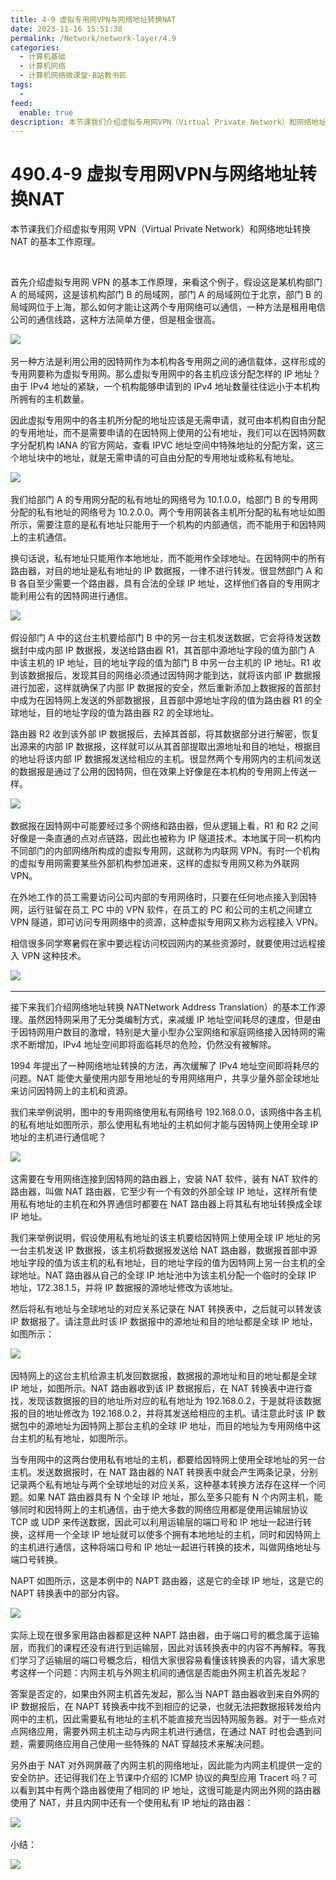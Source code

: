 ```yaml
---
title: 4-9 虚拟专用网VPN与网络地址转换NAT
date: 2023-11-16 15:51:38
permalink: /Network/network-layer/4.9
categories:
  - 计算机基础
  - 计算机网络
  - 计算机网络微课堂-B站教书匠
tags:
  - 
feed:
  enable: true
description: 本节课我们介绍虚拟专用网VPN（Virtual Private Network）和网络地址转换NAT的基本工作原理。
---
```



# 490.4-9 虚拟专用网VPN与网络地址转换NAT

本节课我们介绍虚拟专用网 VPN（Virtual Private Network）和网络地址转换 NAT 的基本工作原理。

‍<!-- more -->


首先介绍虚拟专用网 VPN 的基本工作原理，来看这个例子，假设这是某机构部门 A 的局域网，这是该机构部门 B 的局域网，部门 A 的局域网位于北京，部门 B 的局域网位于上海，那么如何才能让这两个专用网络可以通信，一种方法是租用电信公司的通信线路，这种方法简单方便，但是租金很高。

​![](https://image.peterjxl.com/blog/image-20211218215704-0mmlrg2.png)​

另一种方法是利用公用的因特网作为本机构各专用网之间的通信载体，这样形成的专用网要称为虚拟专用网。那么虚拟专用网中的各主机应该分配怎样的 IP 地址？由于 IPv4 地址的紧缺，一个机构能够申请到的 IPv4 地址数量往往远小于本机构所拥有的主机数量。

因此虚拟专用网中的各主机所分配的地址应该是无需申请，就可由本机构自由分配的专用地址，而不是需要申请的在因特网上使用的公有地址，我们可以在因特网数字分配机构 IANA 的官方网站，查看 IPVC 地址空间中特殊地址的分配方案，这三个地址块中的地址，就是无需申请的可自由分配的专用地址或称私有地址。

​![](https://image.peterjxl.com/blog/image-20211218222131-ai6nm1z.png)​

我们给部门 A 的专用网分配的私有地址的网络号为 10.1.0.0，给部门 B 的专用网分配的私有地址的网络号为 10.2.0.0。两个专用网装各主机所分配的私有地址如图所示，需要注意的是私有地址只能用于一个机构的内部通信，而不能用于和因特网上的主机通信。

换句话说，私有地址只能用作本地地址，而不能用作全球地址。在因特网中的所有路由器，对目的地址是私有地址的 IP 数据报，一律不进行转发。很显然部门 A 和 B 各自至少需要一个路由器，具有合法的全球 IP 地址，这样他们各自的专用网才能利用公有的因特网进行通信。

​![](https://image.peterjxl.com/blog/image-20211218222508-wjjkm47.png)​

假设部门 A 中的这台主机要给部门 B 中的另一台主机发送数据，它会将待发送数据封中成内部 IP 数据报，发送给路由器 R1，其首部中源地址字段的值为部门 A 中该主机的 IP 地址，目的地址字段的值为部门 B 中另一台主机的 IP 地址。R1 收到该数据报后，发现其目的网络必须通过因特网才能到达，就将该内部 IP 数据报进行加密，这样就确保了内部 IP 数据报的安全，然后重新添加上数据报的首部封中成为在因特网上发送的外部数据报，且首部中源地址字段的值为路由器 R1 的全球地址，目的地址字段的值为路由器 R2 的全球地址。

路由器 R2 收到该外部 IP 数据报后，去掉其首部，将其数据部分进行解密，恢复出源来的内部 IP 数据报，这样就可以从其首部提取出源地址和目的地址，根据目的地址将该内部 IP 数据报发送给相应的主机。很显然两个专用网内的主机间发送的数据报是通过了公用的因特网，但在效果上好像是在本机构的专用网上传送一样。

​![](https://image.peterjxl.com/blog/image-20211218222700-su6gfi4.png)​

数据报在因特网中可能要经过多个网络和路由器，但从逻辑上看，R1 和 R2 之间好像是一条直通的点对点链路，因此也被称为 IP 隧道技术。本地属于同一机构内不同部门的内部网络所构成的虚拟专用网，这就称为内联网 VPN。有时一个机构的虚拟专用网需要某些外部机构参加进来，这样的虚拟专用网又称为外联网 VPN。

在外地工作的员工需要访问公司内部的专用网络时，只要在任何地点接入到因特网，运行驻留在员工 PC 中的 VPN 软件，在员工的 PC 和公司的主机之间建立 VPN 隧道，即可访问专用网络中的资源，这种虚拟专用网又称为远程接入 VPN。

相信很多同学寒暑假在家中要远程访问校园网内的某些资源时，就要使用过远程接入 VPN 这种技术。

​![](https://image.peterjxl.com/blog/image-20211218222738-jqa4qrn.png)​

---

接下来我们介绍网络地址转换 NATNetwork Address Translation）的基本工作源理。虽然因特网采用了无分类编制方式，来减缓 IP 地址空间耗尽的速度，但是由于因特网用户数目的激增，特别是大量小型办公室网络和家庭网络接入因特网的需求不断增加，IPv4 地址空间即将面临耗尽的危险，仍然没有被解除。

1994 年提出了一种网络地址转换的方法，再次缓解了 IPv4 地址空间即将耗尽的问题。NAT 能使大量使用内部专用地址的专用网络用户，共享少量外部全球地址来访问因特网上的主机和资源。

我们来举例说明，图中的专用网络使用私有网络号 192.168.0.0，该网络中各主机的私有地址如图所示，那么使用私有地址的主机如何才能与因特网上使用全球 IP 地址的主机进行通信呢？

​![](https://image.peterjxl.com/blog/image-20211218222954-0ktz5el.png)​

这需要在专用网络连接到因特网的路由器上，安装 NAT 软件，装有 NAT 软件的路由器，叫做 NAT 路由器，它至少有一个有效的外部全球 IP 地址，这样所有使用私有地址的主机在和外界通信时都要在 NAT 路由器上将其私有地址转换成全球 IP 地址。

我们来举例说明，假设使用私有地址的该主机要给因特网上使用全球 IP 地址的另一台主机发送 IP 数据报，该主机将数据报发送给 NAT 路由器，数据报首部中源地址字段的值为该主机的私有地址，目的地址字段的值为因特网上另一台主机的全球地址。NAT 路由器从自己的全球 IP 地址池中为该主机分配一个临时的全球 IP 地址，172.38.1.5，并将 IP 数据报的源地址修改为该地址。

然后将私有地址与全球地址的对应关系记录在 NAT 转换表中，之后就可以转发该 IP 数据报了。请注意此时该 IP 数据报中的源地址和目的地址都是全球 IP 地址，如图所示：

​![](https://image.peterjxl.com/blog/image-20211218223141-7oys7d2.png)​

因特网上的这台主机给源主机发回数据报，数据报的源地址和目的地址都是全球 IP 地址，如图所示。NAT 路由器收到该 IP 数据报后，在 NAT 转换表中进行查找，发现该数据报的目的地址所对应的私有地址为 192.168.0.2，于是就将该数据报的目的地址修改为 192.168.0.2，并将其发送给相应的主机。请注意此时该 IP 数据包中的源地址为因特网上那台主机的全球 IP 地址，而目的地址为专用网络中这台主机的私有地址，如图所示。

当专用网中的这两台使用私有地址的主机，都要给因特网上使用全球地址的另一台主机。发送数据报时，在 NAT 路由器的 NAT 转换表中就会产生两条记录，分别记录两个私有地址与两个全球地址的对应关系，这种基本转换方法存在这样一个问题。如果 NAT 路由器具有 N 个全球 IP 地址，那么至多只能有 N 个内网主机，能够同时和因特网上的主机通信，由于绝大多数的网络应用都是使用运输层协议 TCP 或 UDP 来传送数据，因此可以利用运输层的端口号和 IP 地址一起进行转换，这样用一个全球 IP 地址就可以使多个拥有本地地址的主机，同时和因特网上的主机进行通信，这种将端口号和 IP 地址一起进行转换的技术，叫做网络地址与端口号转换。

NAPT 如图所示，这是本例中的 NAPT 路由器，这是它的全球 IP 地址，这是它的 NAPT 转换表中的部分内容。

​![](https://image.peterjxl.com/blog/image-20211218223405-61jcij4.png)​

实际上现在很多家用路由器都是这种 NAPT 路由器，由于端口号的概念属于运输层，而我们的课程还没有进行到运输层，因此对该转换表中的内容不再解释。等我们学习了运输层的端口号概念后，相信大家很容易看懂该转换表的内容，请大家思考这样一个问题：内网主机与外网主机间的通信是否能由外网主机首先发起？

答案是否定的，如果由外网主机首先发起，那么当 NAPT 路由器收到来自外网的 IP 数据报后，在 NAPT 转换表中找不到相应的记录，也就无法把数据报转发给内网中的主机，因此需要私有地址的主机不能直接充当因特网服务器。对于一些点对点网络应用，需要外网主机主动与内网主机进行通信，在通过 NAT 时也会遇到问题，需要网络应用自己使用一些特殊的 NAT 穿越技术来解决问题。

另外由于 NAT 对外网屏蔽了内网主机的网络地址，因此能为内网主机提供一定的安全防护。还记得我们在上节课中介绍的 ICMP 协议的典型应用 Tracert 吗？可以看到其中有两个路由器使用了相同的 IP 地址，这很可能是内网出外网的路由器使用了 NAT，并且内网中还有一个使用私有 IP 地址的路由器：

​![](https://image.peterjxl.com/blog/image-20211218223551-ny8r3fp.png)​

小结：

​![](https://image.peterjxl.com/blog/image-20211218223558-ro9ds8d.png)​

‍
